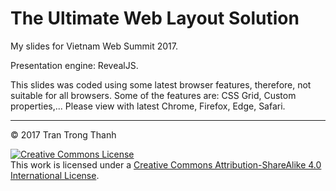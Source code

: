 # The Ultimate Web Layout Solution

My slides for Vietnam Web Summit 2017.

Presentation engine: RevealJS.

This slides was coded using some latest browser features, therefore, not suitable for all browsers. Some of the features are: CSS Grid, Custom properties,... Please view with latest Chrome, Firefox, Edge, Safari.

---
© 2017 Tran Trong Thanh

[![Creative Commons License](https://i.creativecommons.org/l/by-sa/4.0/88x31.png)](http://creativecommons.org/licenses/by-sa/4.0/)<br>This work is licensed under a [Creative Commons Attribution-ShareAlike 4.0 International License](http://creativecommons.org/licenses/by-sa/4.0/).
